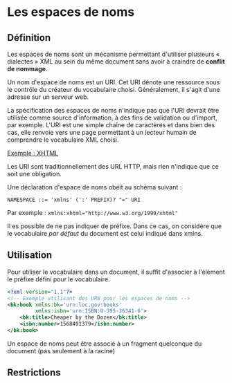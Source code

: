# Les espaces de noms

## Définition

Les espaces de noms sont un mécanisme permettant d'utiliser plusieurs « dialectes » XML au sein du même document sans avoir à craindre de __conflit de nommage__.

Un nom d'espace de noms est un URI. Cet URI dénote une ressource sous le contrôle du créateur du vocabulaire choisi. Généralement, il s'agit d'une adresse sur un serveur web.

La spécification des espaces de noms n'indique pas que l'URI devrait être utilisée comme source d'information, à des fins de validation ou d'import, par exemple. L'URI est une simple chaîne de caractères et dans bien des cas, elle renvoie vers une page permettant à un lecteur humain de comprendre le vocabulaire XML choisi.

[Exemple : XHTML](http://www.w3.org/1999/xhtml)

Les URI sont traditionnellement des URL HTTP, mais rien n'indique que ce soit une obligation.

Une déclaration d'espace de noms obéit au schéma suivant :

```
NAMESPACE ::= 'xmlns' (':' PREFIX)? "=" URI
```

Par exemple : `xmlns:xhtml="http://www.w3.org/1999/xhtml"`

Il es possible de ne pas indiquer de préfixe. Dans ce cas, on considère que le vocabulaire _par défaut_ du document est celui indiqué dans xmlns.

## Utilisation

Pour utiliser le vocabulaire dans un document, il suffit d'associer à l'élément le préfixe défini pour le vocabulaire.


```xml
<?xml version="1.1"?>
<!-- Exemple utilisant des URN pour les espaces de noms -->
<bk:book xmlns:bk='urn:loc.gov:books'
         xmlns:isbn='urn:ISBN:0-395-36341-6'>
    <bk:title>Cheaper by the Dozen</bk:title>
    <isbn:number>1568491379</isbn:number>
</bk:book>
```

Un espace de noms peut être associé à un fragment quelconque du document (pas seulement à la racine)

## Restrictions